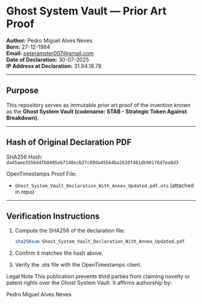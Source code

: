 # Ghost System Vault — Prior Art Proof

**Author:** Pedro Miguel Alves Neves  
**Born:** 27-12-1984  
**Email:** peteramster007@gmail.com  
**Date of Declaration:** 30-07-2025  
**IP Address at Declaration:** 31.94.18.78  

---

## Purpose

This repository serves as immutable prior art proof of the invention known as the **Ghost System Vault (codename: STAB - Strategic Token Against Breakdown)**.

---

## Hash of Original Declaration PDF

SHA256 Hash:  
`da45aee3550d4fb8495eb7148ecb27c09da45564ba2638f481db98176d7ea8d3`

OpenTimestamps Proof File:  
- `Ghost_System_Vault_Declaration_With_Annex_Updated.pdf.ots` (attached in repo)

---

## Verification Instructions

1. Compute the SHA256 of the declaration file:  
   ```bash
   sha256sum Ghost_System_Vault_Declaration_With_Annex_Updated.pdf
   
2. Confirm it matches the hash above.

3. Verify the .ots file with the OpenTimestamps client.

Legal Note
This publication prevents third parties from claiming novelty or patent rights over the Ghost System Vault.
It affirms authorship by:

Pedro Miguel Alves Neves


